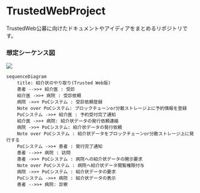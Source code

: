 # TrustedWebProject
TrustedWeb公募に向けたドキュメントやアイディアをまとめるリポジトリです。


### 想定シーケンス図

[![](https://mermaid.ink/img/pako:eNqdlM1u00AUhV9lNCsQ7Qt40Q2wRUggdeONiacQKbHBGSOhqlI804SQRARVaoqRUBNS2vDXqqVA6lTwMNf22G_BJHYgTUwb4YVljc-5P5-OZh3nTJ1gBZfIE5sYOXIrrz20tKJqIPnQPC0QBYnTM3_YEPXv4BwC2wRWD1pt-b5237JLlOholTwQL2rXE1PIelG5gpaXV1ZupNagOUQKClo7Ud9LRH_PE9lOJXbf_dH4P9_GnfNUmfway-6aN4H9AHYGvAq8M6MX7jBuniSuOyYlyHxKrFmPgoC3gX8BzoEdAXeAHQA_B_7VtIJaNdzujaU14J9Hx2zgD-rgfPK9mjjdDHkl6BwD25puNTvU3N6JV07qD18Hh03fq8blN2L3_SUkppnz5-NBfkn4wvWibjPZNi73xLfulYwWqHQFMZRZgm39F8ekLzgusMYl-NIMyc5j_Ty1iyGbpCfqfwy2WxcV2blJLOAMRiyyAMXthtjzon0nPGYLAJqUm68Vt0-i_YOw_yF2X8kA-IOXi-Q6c6bpabJTNwGRbe_25Ur_5DfC5wVHu0g18BIuEquo5XV5M6yPHCqmj0iRqFiRnzpZ0-wCVbFqbEip_VjXKLmt56lpYWVNK5TIEtZsat57ZuSwQi2bTETp7ZKqNn4DlJ5uSA)](https://mermaid.live/edit#pako:eNqdlM1u00AUhV9lNCsQ7Qt40Q2wRUggdeONiacQKbHBGSOhqlI804SQRARVaoqRUBNS2vDXqqVA6lTwMNf22G_BJHYgTUwb4YVljc-5P5-OZh3nTJ1gBZfIE5sYOXIrrz20tKJqIPnQPC0QBYnTM3_YEPXv4BwC2wRWD1pt-b5237JLlOholTwQL2rXE1PIelG5gpaXV1ZupNagOUQKClo7Ud9LRH_PE9lOJXbf_dH4P9_GnfNUmfway-6aN4H9AHYGvAq8M6MX7jBuniSuOyYlyHxKrFmPgoC3gX8BzoEdAXeAHQA_B_7VtIJaNdzujaU14J9Hx2zgD-rgfPK9mjjdDHkl6BwD25puNTvU3N6JV07qD18Hh03fq8blN2L3_SUkppnz5-NBfkn4wvWibjPZNi73xLfulYwWqHQFMZRZgm39F8ekLzgusMYl-NIMyc5j_Ty1iyGbpCfqfwy2WxcV2blJLOAMRiyyAMXthtjzon0nPGYLAJqUm68Vt0-i_YOw_yF2X8kA-IOXi-Q6c6bpabJTNwGRbe_25Ur_5DfC5wVHu0g18BIuEquo5XV5M6yPHCqmj0iRqFiRnzpZ0-wCVbFqbEip_VjXKLmt56lpYWVNK5TIEtZsat57ZuSwQi2bTETp7ZKqNn4DlJ5uSA)

```
sequenceDiagram
    title: 紹介状のやり取り(Trusted Web版)
    患者 -->>+ 紹介医 : 受診
    紹介医 ->>+ 病院 : 受診依頼
    病院 ->>+ PoCシステム : 受診依頼登録
    Note over PoCシステム: ブロックチェーンor分散ストレージ上に予約情報を登録
    PoCシステム ->>+ 紹介医 : 予約受付完了通知
    紹介医 ->>+ 病院: 紹介状データの発行依頼連絡
    病院 ->>+ PoCシステム: 紹介状データの発行依頼
    Note over PoCシステム : 紹介状データをブロックチェーンor分散ストレージ上に発行する
    PoCシステム ->>+ 患者 : 発行完了通知
    患者 -->>+ 病院 : 訪問
    患者 ->>+ PoCシステム : 病院への紹介状データの開示要求
    Note over PoCシステム : 病院へ紹介状データ閲覧権限付与
    病院 ->>+ PoCシステム : 紹介状データの要求
    PoCシステム ->>+ 病院 : 紹介状データの表示
    患者 -->>+ 病院: 診察 
```
